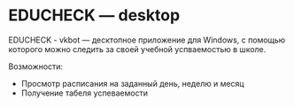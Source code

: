 # EDUCHECK — desktop

EDUCHECK - vkbot — десктопное приложение для Windows, с помощью которого можно следить за своей учебной успваемостью в школе.

Возможности:
  - Просмотр расписания на заданный день, неделю и месяц
  - Получение табеля успеваемости
